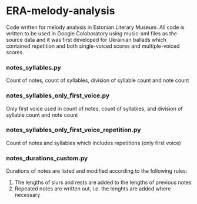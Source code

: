 # ERA-melody-analysis
Code written for melody analysis in Estonian Literary Museum.
All code is written to be used in Google Colaboratory using music-xml files as the source data and it was first developed for Ukrainian ballads which contained repetition and both single-voiced scores and multiple-voiced scores.

### notes_syllables.py
Count of notes, count of syllables, division of syllable count and note count

### notes_syllables_only_first_voice.py
Only first voice used in count of notes, count of syllables, and division of syllable count and note count

### notes_syllables_only_first_voice_repetition.py
Count of notes and syllables which includes repetitions (only first voice)

### notes_durations_custom.py
Durations of notes are listed and modified according to the following rules:
1. The lengths of slurs and rests are added to the lengths of previous notes
2. Repeated notes are written out, i.e. the lenghts are added where necessary
